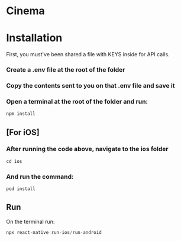 # Cinema

# Installation

First, you must've been shared a file with KEYS inside for API calls.

### Create a .env file at the root of the folder
### Copy the contents sent to you on that .env file and save it
### Open a terminal at the root of the folder and run:
```js
npm install
```
## [For iOS] 
### After running the code above, navigate to the ios folder
```js
cd ios
```
### And run the command:
```js
pod install
```

## Run 

On the terminal run:
```js
npx react-native run-ios/run-android
```
